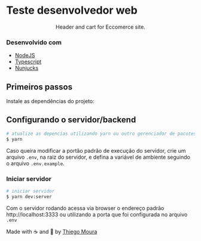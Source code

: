 <p align="center">
<h1>Teste desenvolvedor web</h1>
  <p align="center">
    Header and cart for Eccomerce site.
  </p>
</p>

### Desenvolvido com

* [NodeJS](https://nodejs.org)
* [Typescript](https://www.typescriptlang.org/)
* [Nunjucks](https://mozilla.github.io/nunjucks/)

## Primeiros passos

Instale as dependências do projeto:

## Configurando o servidor/backend

```bash
# atualize as depencias utilizando yarn ou outro gerenciador de pacotes
$ yarn
```

Caso queira modificar a portão padrão de execução do servidor, crie um arquivo `.env`, na raiz do servidor, e defina a variável de ambiente seguindo o arquivo `.env.example`.

### Iniciar servidor
```bash
# iniciar servidor
$ yarn dev:server
```

Com o servidor rodando acessa via browser o endereço padrão http://localhost:3333 ou utilizando a porta que foi configurada no arquivo `.env`

Made with ☕ and 🤯 by [Thiego Moura](https://thiegomoura.github.io/me/)
